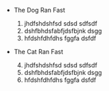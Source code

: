 - The Dog Ran Fast

	1. jhdfshdshfsd sdsd sdfsdf
	1. dshfbhdsfabfjdsfbjnk dsgg
	1. hfdshfdhfdhs fggfa dsfdf

- The Cat Ran Fast

	4. jhdfshdshfsd sdsd sdfsdf
	5. dshfbhdsfabfjdsfbjnk dsgg
	6. hfdshfdhfdhs fggfa dsfdf